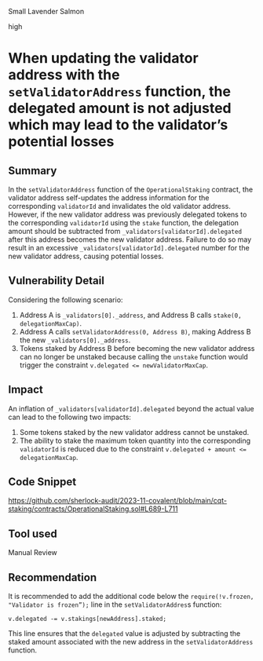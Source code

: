 Small Lavender Salmon

high

# When updating the validator address with the `setValidatorAddress` function, the delegated amount is not adjusted which may lead to the validator’s potential losses

## Summary

In the `setValidatorAddress` function of the `OperationalStaking` contract, the validator address self-updates the address information for the corresponding `validatorId` and invalidates the old validator address. However, if the new validator address was previously delegated tokens to the corresponding `validatorId` using the `stake` function, the delegation amount should be subtracted from `_validators[validatorId].delegated` after this address becomes the new validator address. Failure to do so may result in an excessive `_validators[validatorId].delegated` number for the new validator address, causing potential losses.

## Vulnerability Detail

Considering the following scenario:
1. Address A is `_validators[0]._address`, and Address B calls `stake(0, delegationMaxCap)`.
2. Address A calls `setValidatorAddress(0, Address B)`, making Address B the new `_validators[0]._address`.
3. Tokens staked by Address B before becoming the new validator address can no longer be unstaked because calling the `unstake` function would trigger the constraint `v.delegated <= newValidatorMaxCap`.

## Impact

An inflation of `_validators[validatorId].delegated` beyond the actual value can lead to the following two impacts:
1. Some tokens staked by the new validator address cannot be unstaked.
2. The ability to stake the maximum token quantity into the corresponding `validatorId` is reduced due to the constraint `v.delegated + amount <= delegationMaxCap`.

## Code Snippet

https://github.com/sherlock-audit/2023-11-covalent/blob/main/cqt-staking/contracts/OperationalStaking.sol#L689-L711

## Tool used

Manual Review

## Recommendation

It is recommended to add the additional code below the `require(!v.frozen, "Validator is frozen”);` line in the `setValidatorAddres`s function:

```solidity
v.delegated -= v.stakings[newAddress].staked;
```
This line ensures that the `delegated` value is adjusted by subtracting the staked amount associated with the new address in the `setValidatorAddress`  function.
